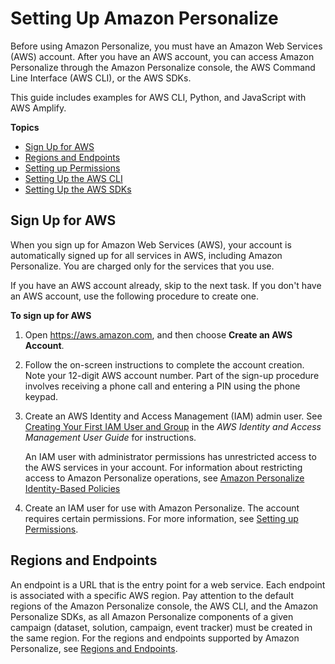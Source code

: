 # Setting Up Amazon Personalize<a name="setup"></a>

Before using Amazon Personalize, you must have an Amazon Web Services \(AWS\) account\. After you have an AWS account, you can access Amazon Personalize through the Amazon Personalize console, the AWS Command Line Interface \(AWS CLI\), or the AWS SDKs\.

This guide includes examples for AWS CLI, Python, and JavaScript with AWS Amplify\.

**Topics**
+ [Sign Up for AWS](#aws-personalize-set-up-aws-account)
+ [Regions and Endpoints](#endpoints)
+ [Setting up Permissions](aws-personalize-set-up-permissions.md)
+ [Setting Up the AWS CLI](aws-personalize-set-up-aws-cli.md)
+ [Setting Up the AWS SDKs](aws-personalize-set-up-sdks.md)

## Sign Up for AWS<a name="aws-personalize-set-up-aws-account"></a>

When you sign up for Amazon Web Services \(AWS\), your account is automatically signed up for all services in AWS, including Amazon Personalize\. You are charged only for the services that you use\.

If you have an AWS account already, skip to the next task\. If you don't have an AWS account, use the following procedure to create one\.<a name="proc-set-up-aws-account"></a>

**To sign up for AWS**

1. Open [https://aws\.amazon\.com](https://aws.amazon.com), and then choose **Create an AWS Account**\.

1. Follow the on\-screen instructions to complete the account creation\. Note your 12\-digit AWS account number\. Part of the sign\-up procedure involves receiving a phone call and entering a PIN using the phone keypad\.

1. Create an AWS Identity and Access Management \(IAM\) admin user\. See [Creating Your First IAM User and Group](https://docs.aws.amazon.com/IAM/latest/UserGuide/getting-started_create-admin-group.html) in the *AWS Identity and Access Management User Guide* for instructions\.

   An IAM user with administrator permissions has unrestricted access to the AWS services in your account\. For information about restricting access to Amazon Personalize operations, see [Amazon Personalize Identity\-Based Policies](security_iam_service-with-iam.md#security_iam_service-with-iam-id-based-policies)

1. Create an IAM user for use with Amazon Personalize\. The account requires certain permissions\. For more information, see [Setting up Permissions](aws-personalize-set-up-permissions.md)\.

## Regions and Endpoints<a name="endpoints"></a>

An endpoint is a URL that is the entry point for a web service\. Each endpoint is associated with a specific AWS region\. Pay attention to the default regions of the Amazon Personalize console, the AWS CLI, and the Amazon Personalize SDKs, as all Amazon Personalize components of a given campaign \(dataset, solution, campaign, event tracker\) must be created in the same region\. For the regions and endpoints supported by Amazon Personalize, see [Regions and Endpoints](https://docs.aws.amazon.com/general/latest/gr/rande.html#personalize_region)\.